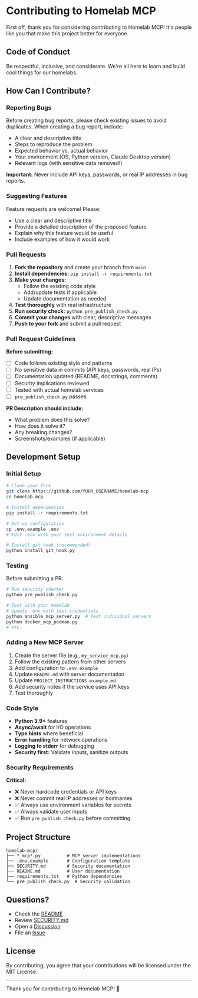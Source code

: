 # Contributing to Homelab MCP

First off, thank you for considering contributing to Homelab MCP! It's people like you that make this project better for everyone.

## Code of Conduct

Be respectful, inclusive, and considerate. We're all here to learn and build cool things for our homelabs.

## How Can I Contribute?

### Reporting Bugs

Before creating bug reports, please check existing issues to avoid duplicates. When creating a bug report, include:

- A clear and descriptive title
- Steps to reproduce the problem
- Expected behavior vs. actual behavior
- Your environment (OS, Python version, Claude Desktop version)
- Relevant logs (with sensitive data removed!)

**Important:** Never include API keys, passwords, or real IP addresses in bug reports.

### Suggesting Features

Feature requests are welcome! Please:

- Use a clear and descriptive title
- Provide a detailed description of the proposed feature
- Explain why this feature would be useful
- Include examples of how it would work

### Pull Requests

1. **Fork the repository** and create your branch from `main`
2. **Install dependencies:** `pip install -r requirements.txt`
3. **Make your changes:**
   - Follow the existing code style
   - Add/update tests if applicable
   - Update documentation as needed
4. **Test thoroughly** with real infrastructure
5. **Run security check:** `python pre_publish_check.py`
6. **Commit your changes** with clear, descriptive messages
7. **Push to your fork** and submit a pull request

### Pull Request Guidelines

**Before submitting:**
- [ ] Code follows existing style and patterns
- [ ] No sensitive data in commits (API keys, passwords, real IPs)
- [ ] Documentation updated (README, docstrings, comments)
- [ ] Security implications reviewed
- [ ] Tested with actual homelab services
- [ ] `pre_publish_check.py` passes

**PR Description should include:**
- What problem does this solve?
- How does it solve it?
- Any breaking changes?
- Screenshots/examples (if applicable)

## Development Setup

### Initial Setup

```bash
# Clone your fork
git clone https://github.com/YOUR_USERNAME/homelab-mcp
cd homelab-mcp

# Install dependencies
pip install -r requirements.txt

# Set up configuration
cp .env.example .env
# Edit .env with your test environment details

# Install git hook (recommended)
python install_git_hook.py
```

### Testing

Before submitting a PR:

```bash
# Run security checker
python pre_publish_check.py

# Test with your homelab
# Update .env with test credentials
python ansible_mcp_server.py  # Test individual servers
python docker_mcp_podman.py
# etc.
```

### Adding a New MCP Server

1. Create the server file (e.g., `my_service_mcp.py`)
2. Follow the existing pattern from other servers
3. Add configuration to `.env.example`
4. Update `README.md` with server documentation
5. Update `PROJECT_INSTRUCTIONS.example.md`
6. Add security notes if the service uses API keys
7. Test thoroughly

### Code Style

- **Python 3.9+** features
- **Async/await** for I/O operations
- **Type hints** where beneficial
- **Error handling** for network operations
- **Logging to stderr** for debugging
- **Security first:** Validate inputs, sanitize outputs

### Security Requirements

**Critical:**
- ❌ Never hardcode credentials or API keys
- ❌ Never commit real IP addresses or hostnames
- ✅ Always use environment variables for secrets
- ✅ Always validate user inputs
- ✅ Run `pre_publish_check.py` before committing

## Project Structure

```
homelab-mcp/
├── *_mcp*.py          # MCP server implementations
├── .env.example       # Configuration template
├── SECURITY.md        # Security documentation
├── README.md          # User documentation
├── requirements.txt   # Python dependencies
└── pre_publish_check.py  # Security validation
```

## Questions?

- Check the [README](README.md)
- Review [SECURITY.md](SECURITY.md)
- Open a [Discussion](https://github.com/bjeans/homelab-mcp/discussions)
- File an [Issue](https://github.com/bjeans/homelab-mcp/issues)

## License

By contributing, you agree that your contributions will be licensed under the MIT License.

---

Thank you for contributing to Homelab MCP! 🚀
